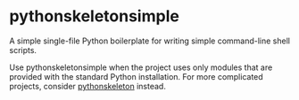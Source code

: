 # pythonskeletonsimple

A simple single-file Python boilerplate for writing simple command-line shell
scripts.

Use pythonskeletonsimple when the project uses only modules that are provided with the
standard Python installation. For more complicated projects, consider
[pythonskeleton](https://github.com/presto8/pythonskeleton) instead.
